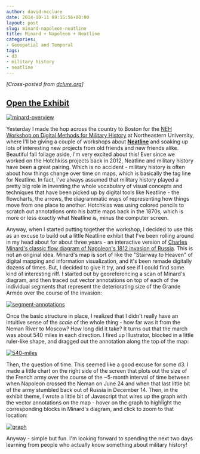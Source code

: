 ```yaml
---
author: david-mcclure
date: 2014-10-11 09:15:56+00:00
layout: post
slug: minard-napoleon-neatline
title: Minard + Napoleon + Neatline
categories:
- Geospatial and Temporal
tags:
- d3
- military history
- neatline
---
```


_[Cross-posted from [dclure.org](http://dclure.org/logs/minard-napoleon-neatline/)]_



## [**Open the Exhibit**](http://dmmh.dclure.org/neatline/show/minard)



[![minard-overview](http://scholarslab.org/wp-content/uploads/2014/10/minard-overview-1024x619.jpg)](http://dmmh.dclure.org/neatline/show/minard)

Yesterday I made the hop across the country to Boston for the [NEH Workshop on Digital Methods for Military History](http://www.northeastern.edu/nulab/dmmh/) at  Northeastern University, where I'll be giving a couple of workshops about [**Neatline**](http://neatline.org/) and soaking up lots of interesting new projects from old friends and new friends alike. Beautiful fall foliage aside, I'm very excited about this! Ever since we worked on the Hotchkiss projects back in 2012, Neatline and military history have been a great pairing. Which is no accident - military history is often about how things change over time on maps, which is basically the tag line for Neatline. In fact, I've always assumed that military history played a pretty big role in inventing the whole vocabulary of visual concepts and techniques that have been picked up by digital tools like Neatline - the flowcharts, the arrows, the diagrammatic ways of representing how things move from one place to another. Hotchkiss was using colored pencils to scratch out annotations onto his battle maps back in the 1870s, which is more or less exactly what Neatline is, minus the computer screen.

Anyway, when I started putting together the workshop, I decided to use this as an excuse to build out a little Neatline exhibit that I've been rolling around in my head about for about three years - an interactive version of [Charles Minard's classic flow diagram of Napoleon's 1812 invasion of Russia](http://en.wikipedia.org/wiki/Charles_Joseph_Minard#Work). This is not an original idea. Minard's map is sort of like the "Stairway to Heaven" of digital mapping and information visualization, and it's been remade digitally dozens of times. But, I decided to give it try, and see if I could find some kind of interesting riff. I started out by georeferencing a scan of Minard's diagram, and then traced out vector annotations on top of each of the individual segments that represent the deteriorating size of the Grande Armée over the course of the invasion:

[![segment-annotations](http://scholarslab.org/wp-content/uploads/2014/10/segment-annotations.jpg)](http://scholarslab.org/wp-content/uploads/2014/10/segment-annotations.jpg)

Once the basic structure in place, I realized that I didn't really have an intuitive sense of the _scale_ of the whole thing - how far was it from the Neman River to Moscow? How long did it take? It turns out that the march was about 540 miles in each direction. I fired up Illustrator, blocked in a little ruler-like shape, and dragged out the annotation along the top of the map:

[![540-miles](http://scholarslab.org/wp-content/uploads/2014/10/540-miles-1024x178.jpg)](http://scholarslab.org/wp-content/uploads/2014/10/540-miles.jpg)

Then, the question of time. This seemed like a good excuse for some d3. I made a little chart on the right side of the screen that plots out the size of the French army over the course of the ~5-month interval of time between when Napoleon crossed the Neman on June 24 and when that last little bit of the army stumbled back out of Russia in December 14. Then, in the exhibit theme, I wrote a little bit of Javascript that wires up the graph with the vector annotations on the map - hover on the graph to highlight the corresponding blocks in Minard's diagram, and click to zoom to that location:

[![graph](http://scholarslab.org/wp-content/uploads/2014/10/graph-1024x979.jpg)](http://scholarslab.org/wp-content/uploads/2014/10/graph.jpg)

Anyway - simple but fun. I'm looking forward to spending the next two days learning from people who actually know something about military history!
